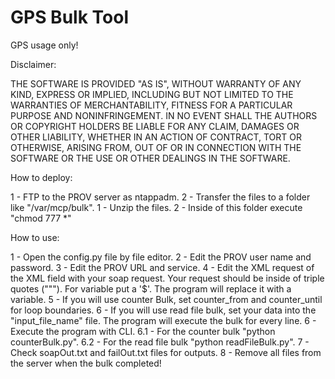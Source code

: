 # GPS Bulk Tool

GPS usage only!


Disclaimer:

THE SOFTWARE IS PROVIDED "AS IS", WITHOUT WARRANTY OF ANY KIND,
EXPRESS OR IMPLIED, INCLUDING BUT NOT LIMITED TO THE WARRANTIES OF
MERCHANTABILITY, FITNESS FOR A PARTICULAR PURPOSE AND
NONINFRINGEMENT. IN NO EVENT SHALL THE AUTHORS OR COPYRIGHT HOLDERS BE
LIABLE FOR ANY CLAIM, DAMAGES OR OTHER LIABILITY, WHETHER IN AN ACTION
OF CONTRACT, TORT OR OTHERWISE, ARISING FROM, OUT OF OR IN CONNECTION
WITH THE SOFTWARE OR THE USE OR OTHER DEALINGS IN THE SOFTWARE.


How to deploy:

1 - FTP to the PROV server as ntappadm.
2 - Transfer the files to a folder like  "/var/mcp/bulk".
1 - Unzip the files.
2 - Inside of this folder execute "chmod 777 *"



How to use:

1 - Open the config.py file by file editor.
2 - Edit the PROV user name and password.
3 - Edit the PROV URL and service.
4 - Edit the XML request of the XML field with your soap request. Your request
should be inside of triple quotes ("""). For variable put a '$'. The program
will replace it with a variable.
5 - If you will use counter Bulk, set counter_from and counter_until for loop
boundaries.
6 - If you will use read file bulk, set your data into the "input_file_name"
file. The program will execute the bulk for every line.
6 - Execute the program with CLI.
6.1 - For the counter bulk "python counterBulk.py".
6.2 - For the read file bulk "python readFileBulk.py".
7 - Check soapOut.txt and failOut.txt files for outputs.
8 - Remove all files from the server when the bulk completed!
